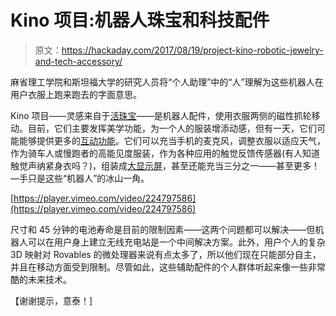 # Kino 项目:机器人珠宝和科技配件

> 原文：<https://hackaday.com/2017/08/19/project-kino-robotic-jewelry-and-tech-accessory/>

麻省理工学院和斯坦福大学的研究人员将“个人助理”中的“人”理解为这些机器人在用户衣服上跑来跑去的字面意思。

Kino 项目——灵感来自于[活珠宝](https://techcrunch.com/2017/08/01/mits-living-jewelry-is-made-up-of-small-robot-assistants/)——是机器人配件，使用衣服两侧的磁性抓轮移动。目前，它们主要发挥美学功能，为一个人的服装增添动感，但有一天，它们可能能够提供更多的[互动功能](http://hackaday.com/2016/08/16/skin-bling-wearable-electronics-from-golden-temporary-tattoos/)。它们可以充当手机的麦克风，调整衣服以适应天气，作为骑车人或慢跑者的高能见度服装，作为各种应用的触觉反馈传感器(有人知道触觉声纳紧身衣吗？)，组装成[大显示屏](http://hackaday.com/2012/11/14/a-wearable-pipboy-3000/)，甚至还能充当三分之一——甚至更多！—手只是这些“机器人”的冰山一角。

[https://player.vimeo.com/video/224797586](https://player.vimeo.com/video/224797586)

尺寸和 45 分钟的电池寿命是目前的限制因素——这两个问题都可以解决——但机器人可以在用户身上建立无线充电站是一个中间解决方案。此外，用户个人的复杂 3D 映射对 Rovables 的微处理器来说有点太多了，所以他们现在只能部分自主，并且在移动方面受到限制。尽管如此，这些辅助配件的个人群体听起来像一些非常酷的未来技术。

【谢谢提示，意泰！]